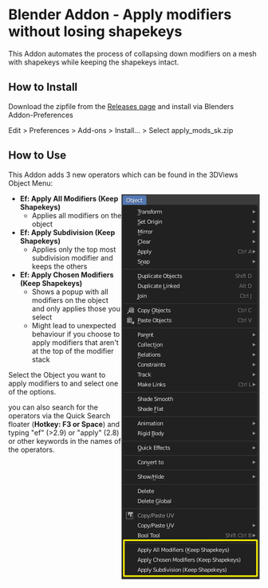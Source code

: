 # Blender Addon - Apply modifiers without losing shapekeys
This Addon automates the process of collapsing down modifiers on a mesh with shapekeys while keeping the shapekeys intact.

## How to Install

Download the zipfile from the [Releases page](https://github.com/smokejohn/bl_apply_mods_shapekey/releases) and install via Blenders Addon-Preferences

Edit > Preferences > Add-ons > Install... > Select apply_mods_sk.zip

## How to Use

This Addon adds 3 new operators which can be found in the 3DViews Object Menu:

<img align="right" src="images/bl_gui_3DVIEW_MT_object.png"/>

* **Ef: Apply All Modifiers (Keep Shapekeys)**
  * Applies all modifiers on the object
* **Ef: Apply Subdivision (Keep Shapekeys)**
  * Applies only the top most subdivision modifier and keeps the others
* **Ef: Apply Chosen Modifiers (Keep Shapekeys)**
  * Shows a popup with all modifiers on the object and only applies those you select
  * Might lead to unexpected behaviour if you choose to apply modifiers that aren't at the top of the modifier stack

Select the Object you want to apply modifiers to and select one of the options.

you can also search for the operators via the Quick Search floater (**Hotkey: F3 or Space**) and typing "ef" (>2.9) or "apply" (2.8) or other keywords in the names of the operators.
